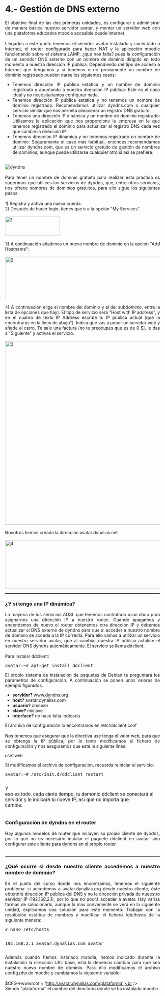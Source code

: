 # 4.- Gestión de DNS externo
<div style="text-align: justify;">El objetivo final de las dos primeras unidades, es configurar y administrar de manera básica nuestro servidor avatar, y montar un servidor web con una plataforma educativa moodle accesible desde Internet.<br /><br />Llegados a este punto tenemos el servidor avatar instalado y conectado a Internet, el router configurado para hacer NAT y la aplicación moodle funcionando sobre el sistema LAMP, ¿qué nos falta? pues la configuración de un servidor DNS externo con un nombre de dominio dirigido en todo momento a nuestra dirección IP pública. Dependiendo del tipo de acceso a Internet que tengamos y si tenemos o no previamente un nombre de dominio registrado pueden darse los siguientes casos:<br />
  <ul>
    <li>Tenemos dirección IP pública estática y un nombre de dominio registrado y apuntando a nuestra dirección IP pública: Este es el caso ideal y no necesitaríamos configurar nada.</li>
    <li>Tenemos dirección IP pública estática y no tenemos un nombre de dominio registrado: Recomendamos utilizar dyndns.com o cualquier servicio similar que nos permita almacenar un registro DNS gratuito. <br /></li>
    <li>Tenemos una dirección IP dinámica y un nombre de dominio registrado: Utilizamos la aplicación que nos proporcione la empresa en la que tenemos registrado el dominio para actualizar el registro DNS cada vez que cambie la dirección IP<br /></li>
    <li>Tenemos dirección IP dinámica y no tenemos registrado un nombre de dominio: Seguramente el caso más habitual, entonces recomendamos utilizar dyndns.com, que es un servicio gratuito de gestión de nombres de dominios, aunque puede utilizarse cualquier otro si así se prefiere.<br /></li>
  </ul><br /><img border="0" vspace="0" hspace="0" src="https://www.dyndns.com/images/site/tango/dyndns.gif" alt="dyndns" title="dyndns" /><br /><br />Para tener un nombre de dominio gratuito para realizar esta práctica os sugerimos que utilices los servicios de dyndns, que, entre otros servicios, nos ofrece nombres de dominios gratuitos, para ello sigue los siguientes pasos:<br /><br />1) Registra y activa una nueva cuenta.<br />2) Después de hacer login, tienes que ir a la opción &quot;My Services&quot;.<br /><br /><img border="0" width="177" vspace="0" hspace="0" height="63" src="img/dyndns$@SLASH@$1.jpg" alt="1" title="1" /><br /><br />3) A continuación añadimos un nuevo nombre de dominio en la opción &quot;Add Hostname&quot;:<br /><br /><img border="0" width="804" vspace="0" hspace="0" height="138" title="2" alt="2" src="img/dyndns$@SLASH@$2.jpg" /><br /><br />4) A continuación elige el nombre del dominio y el del subdominio, entre la lista de opciones que hay). El tipo de servicio será &quot;Host with IP address&quot;, y en el cuabro de texto IP Address escribe tu IP pública actual (que la encontrarás en la línea de abajo&quot;). Indica que vas a poner un servidor web y añade al carro. Te sale una factura (no te preocupes que es de 0 $), le das a &quot;Siguiente&quot; y activas el servicio.<br /><br /><img border="0" width="571" vspace="0" hspace="0" height="598" src="img/dyndns$@SLASH@$3.jpg" alt="3" title="3" /><br /><br />Nosotros hemos creado la dirección avatar.dynalias.net<br /><br /><img border="0" width="543" vspace="0" hspace="0" height="158" src="img/dyndns$@SLASH@$4.jpg" alt="4" title="4" /><br /><hr style="width: 100%; height: 2px;" />
  <h3>¿Y si tengo una IP dinámica?</h3>La mayoría de los servicios ADSL que tenemos contratado usan dhcp para asignarnos una dirección IP a nuestro router. Cuando apagamos y encendemos de nuevo el router obtenemos otra dirección IP y debemos actualizar el DNS externo de dyndns para que al acceder a nuestro nombre de dominio se acceda a la IP correcta. Para ello vamos a utilizar un servicio en nuestro servidor avatar, que al cambiar nuestra IP pública actulice el servidor DNS dyndns automáticamente. El servicio se llama ddclient.<br /><br />Para instalar ddclient:<br /><pre>avatar:~# apt-get install ddclient</pre>El propio sistema de instalación de paquetes de Debian te preguntará los parámetros de configuración. A continuación se ponen unos valores de ejemplo figurados.
  <ul>
    <li><b> servidor?</b> www.dyndns.org </li>
    <li><b> host?</b> avatar.dynalias.com</li>
    <li><b> usuario?</b> dnsuser </li>
    <li><b> clave?</b> miclave </li>
    <li><b> interface?</b> no hace falta indicarla<br /></li>
  </ul>El archivo de configuración lo encontramos en /etc/ddclient.conf<br /><br />Nos tenemos que asegurar que la directiva use tenga el valor web, para que se obtenga la IP pública, por lo tanto modificamos el fichero de configuración y nos aseguramos que esté la siguiente línea:<br /><pre><span style="font-family: trebuchet ms,verdana,arial,helvetica,sans-serif;">use=web</span></pre>Si modificamos el archivo de configuración, recuerda reiniciar el servicio:<br /><pre>avatar:~# /etc/init.d/ddclient restart

<font size="3" style="font-family: trebuchet ms,verdana,arial,helvetica,sans-serif;">Y eso es todo, cada cierto tiempo, tu demonio ddclient se conectará al servidor y le indicará tu nueva IP, así que no importa que cambie.</font></pre>
  <h3>Configuración de dyndns en el router</h3>Hay algunos modelos de router que incluyen su propio cliente de dyndns, por lo que no es necesario instalar el paquete ddclient en avatar sino configurar este cliente para dyndns en el propio router.<br /><br /><hr style="width: 100%; height: 2px;" />
  <h3>¿Qué ocurre si desde nuestro cliente accedemos a nuestro nombre de dominio?</h3>En el punto del curso donde nos encontramos, tenemos el siguiente problema: si accedemos a avatar.dynalias.org desde nuestro cliente, éste obtendrá dirección IP pública del DNS y no la dirección privada de nueestro servidor IP (192.168.2.1), por lo que no podrá acceder a avatar. Hay varias formas de solucionarlo, aunque la más conveniente se verá en la siguiente unidad, explicamos una solución para este momento: Trabajar con la resolución estática de nombres y modificar el fichero /etc/hosts de la siguiente manera:<br /><pre># nano /etc/hosts

192.168.2.1 avatar.dynalias.com avatar
</pre>Además cuando hemos instalado moodle, hemos indicado durante la instalación la dirección URL base, está la debemos cambiar para que sea nuestro nuevo nombre de dominio. Para ello modificamos el archivo config.php de moodle y cambiamos la siguiente variable:<br /><br />$CFG-&gt;wwwroot = 'http://avatar.dynalias.com/plataforma';<br /><br />Siendo &quot;plataforma&quot; el nombre del directorio donde se ha instalado moodle.<br /><br /> </div>
